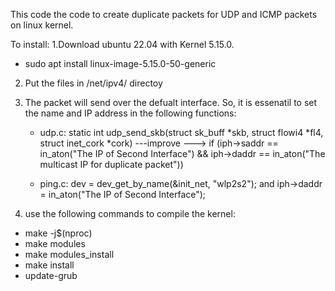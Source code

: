 This code the code to create duplicate packets for UDP and ICMP packets on linux kernel.

To install:
1.Download ubuntu 22.04 with Kernel 5.15.0. 

- sudo apt install linux-image-5.15.0-50-generic

2. Put the files in /net/ipv4/ directoy
3. The packet will send over the defualt interface. So, it is essenatil to set the name and IP address in the following functions:
   - udp.c: static int udp_send_skb(struct sk_buff *skb, struct flowi4 *fl4, struct inet_cork *cork) ---improve ---> if (iph->saddr == in_aton("The IP of Second Interface") &&  iph->daddr == in_aton("The multicast IP for duplicate packet")) 

   - ping.c: dev = dev_get_by_name(&init_net, "wlp2s2"); and  iph->daddr = in_aton("The IP of Second Interface");
   
5. use the following commands to compile the kernel:
   
  * make -j$(nproc)
  * make modules
  * make modules_install
  * make install
  * update-grub




